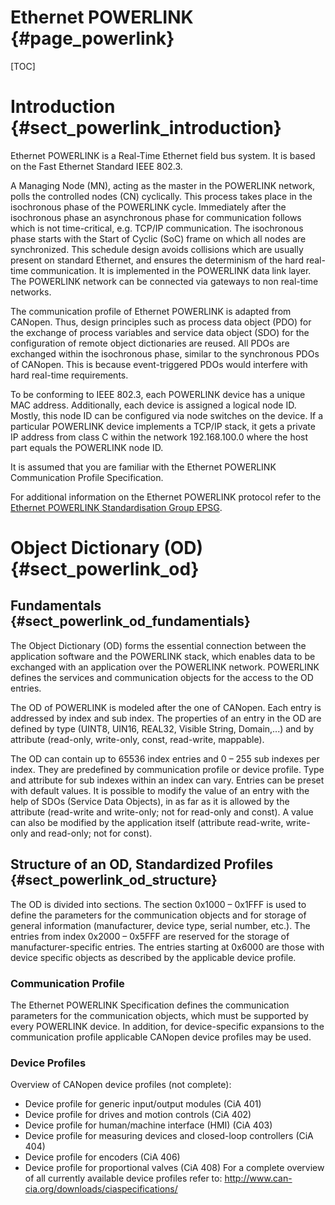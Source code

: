 Ethernet POWERLINK {#page_powerlink}
==================

[TOC]

# Introduction {#sect_powerlink_introduction}

Ethernet POWERLINK is a Real-Time Ethernet field bus system. It is
based on the Fast Ethernet Standard IEEE 802.3.

A Managing Node (MN), acting as the master in the POWERLINK network,
polls the controlled nodes (CN) cyclically. This process takes place in
the isochronous phase of the POWERLINK cycle. Immediately after the
isochronous phase an asynchronous phase for communication follows
which is not time-critical, e.g. TCP/IP communication. The isochronous
phase starts with the Start of Cyclic (SoC) frame on which all
nodes are synchronized. This schedule design avoids collisions which
are usually present on standard Ethernet, and ensures the determinism
of the hard real-time communication. It is implemented in the POWERLINK
data link layer. The POWERLINK network can be connected via gateways to
non real-time networks.

The communication profile of Ethernet POWERLINK is adapted from
CANopen. Thus, design principles such as process data object (PDO)
for the exchange of process variables and service data object (SDO)
for the configuration of remote object dictionaries  are reused. All
PDOs are exchanged within the isochronous phase, similar to the
synchronous PDOs of CANopen. This is because event-triggered
PDOs would interfere with hard real-time requirements.

To be conforming to IEEE 802.3, each POWERLINK device has a
unique MAC address. Additionally, each device is assigned a logical
node ID. Mostly, this node ID can be configured via node switches on
the device. If a particular POWERLINK device implements a TCP/IP stack, it
gets a private IP address from class C within the network
192.168.100.0 where the host part equals the POWERLINK node ID.

It is assumed that you are familiar with the Ethernet POWERLINK
Communication Profile Specification.

For additional information on the Ethernet POWERLINK protocol refer to
the [Ethernet POWERLINK Standardisation Group EPSG](http://www.ethernet-powerlink.org).

# Object Dictionary (OD) {#sect_powerlink_od}

## Fundamentals {#sect_powerlink_od_fundamentials}

The Object Dictionary (OD) forms the essential connection between
the application software and the POWERLINK stack, which enables data to be
exchanged with an application over the POWERLINK network. POWERLINK defines the
services and communication objects for the access to the OD entries.

The OD of POWERLINK is modeled after the one of CANopen. Each entry is addressed
by index and sub index. The properties of an entry in the OD are defined by type
(UINT8, UIN16, REAL32, Visible String, Domain,...) and by attribute (read-only,
write-only, const, read-write, mappable).

The OD can contain up to 65536 index entries and 0 – 255 sub indexes per index.
They are predefined by communication profile or device profile. Type and attribute
for sub indexes within an index can vary. Entries can be preset with default
values. It is possible to modify the value of an entry with the help of SDOs
(Service Data Objects), in as far as it is allowed by the attribute
(read-write and write-only; not for read-only and const). A value can also be
modified by the application itself (attribute read-write, write-only and
read-only; not for const).

## Structure of an OD, Standardized Profiles {#sect_powerlink_od_structure}

The OD is divided into sections. The section 0x1000 – 0x1FFF is used to define
the parameters for the communication objects and for  storage of general information
(manufacturer, device type, serial number, etc.). The entries from index
0x2000 – 0x5FFF are reserved for the storage of manufacturer-specific entries.
The entries starting at 0x6000 are those with device specific objects as described
by the applicable device profile.

### Communication Profile

The Ethernet POWERLINK Specification defines the communication parameters for
the communication objects, which must be supported by every POWERLINK device.
In addition, for device-specific expansions to the communication profile applicable
CANopen device profiles may be used.

### Device Profiles
Overview of CANopen device profiles (not complete):
- Device profile for generic input/output modules (CiA 401)
- Device profile for drives and motion controls (CiA 402)
- Device profile for human/machine interface (HMI) (CiA 403)
- Device profile for measuring devices and closed-loop controllers (CiA 404)
- Device profile for encoders (CiA 406)
- Device profile for proportional valves (CiA 408)
For a complete overview of all currently available device profiles refer to:
http://www.can-cia.org/downloads/ciaspecifications/

